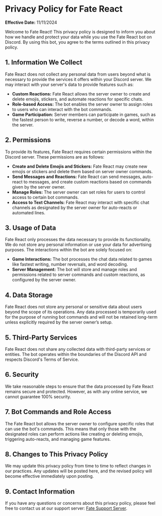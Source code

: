 # Privacy Policy for Fate React

**Effective Date:** 11/11/2024

Welcome to Fate React! This privacy policy is designed to inform you about how we handle and protect your data while you use the Fate React bot on Discord. By using this bot, you agree to the terms outlined in this privacy policy.

## 1. Information We Collect

Fate React does not collect any personal data from users beyond what is necessary to provide the services it offers within your Discord server. We may interact with your server's data to provide features such as:

- **Custom Reactions:** Fate React allows the server owner to create and delete emojis, stickers, and automate reactions for specific chats.
- **Role-based Access:** The bot enables the server owner to assign roles to users who can interact with the bot commands.
- **Game Participation:** Server members can participate in games, such as the fastest person to write, reverse a number, or decode a word, within the server.

## 2. Permissions

To provide its features, Fate React requires certain permissions within the Discord server. These permissions are as follows:

- **Create and Delete Emojis and Stickers:** Fate React may create new emojis or stickers and delete them based on server owner commands.
- **Send Messages and Reactions:** Fate React can send messages, auto-react to messages, and create custom reactions based on commands given by the server owner.
- **Manage Roles:** The server owner can set roles for users to control access to certain bot commands.
- **Access to Text Channels:** Fate React may interact with specific chat channels as designated by the server owner for auto-reacts or automated lines.

## 3. Usage of Data

Fate React only processes the data necessary to provide its functionality. We do not store any personal information or use your data for advertising purposes. The interactions within the bot are solely focused on:

- **Game Interactions:** The bot processes the chat data related to games like fastest writing, number reversals, and word decoding.
- **Server Management:** The bot will store and manage roles and permissions related to server commands and custom reactions, as configured by the server owner.

## 4. Data Storage

Fate React does not store any personal or sensitive data about users beyond the scope of its operations. Any data processed is temporarily used for the purpose of running bot commands and will not be retained long-term unless explicitly required by the server owner’s setup.

## 5. Third-Party Services

Fate React does not share any collected data with third-party services or entities. The bot operates within the boundaries of the Discord API and respects Discord's Terms of Service.

## 6. Security

We take reasonable steps to ensure that the data processed by Fate React remains secure and protected. However, as with any online service, we cannot guarantee 100% security.

## 7. Bot Commands and Role Access

The Fate React bot allows the server owner to configure specific roles that can use the bot's commands. This means that only those with the designated roles can perform actions like creating or deleting emojis, triggering auto-reacts, and managing game features.

## 8. Changes to This Privacy Policy

We may update this privacy policy from time to time to reflect changes in our practices. Any updates will be posted here, and the revised policy will become effective immediately upon posting.

## 9. Contact Information

If you have any questions or concerns about this privacy policy, please feel free to contact us at our support server: [Fate Support Server](https://discord.gg/fates).
